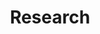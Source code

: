 ---
title: "Research"
layout: single
excerpt: "A Melt Pot."
sitemap: false
permalink: /research/
author_profile: true
---